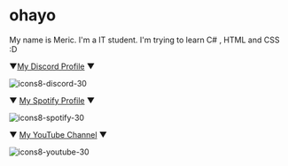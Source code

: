 #  ohayo


My name is Meric. I'm a IT student. I'm trying to learn C# , HTML and CSS :D


▼[My Discord Profile](https://discord.com/users/790982026932912159) ▼

![icons8-discord-30](https://user-images.githubusercontent.com/114092420/199607336-60c1a90a-e215-44a3-918f-dc606f64c2df.png)  

▼ [My Spotify Profile](https://open.spotify.com/user/31lmewo5p26it7ej4guoupxd2tjm?si=a93d0a6d60304047) ▼

![icons8-spotify-30](https://user-images.githubusercontent.com/114092420/199607674-ed442316-f0c6-4c56-83e3-4ad350a7a0c1.png)

▼ [My YouTube Channel](https://youtube.com/channel/UCZJ_tzIVa-lQmLF3zUynx5A?sub_confirmation=1) ▼

![icons8-youtube-30](https://user-images.githubusercontent.com/114092420/199607895-2b5268fe-3354-4086-a58a-00a0c10f2a4e.png)








